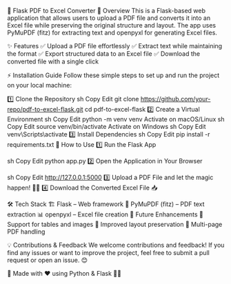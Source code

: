 📄 Flask PDF to Excel Converter
🌟 Overview
This is a Flask-based web application that allows users to upload a PDF file and converts it into an Excel file while preserving the original structure and layout. The app uses PyMuPDF (fitz) for extracting text and openpyxl for generating Excel files.

✨ Features
✅ Upload a PDF file effortlessly
✅ Extract text while maintaining the format
✅ Export structured data to an Excel file
✅ Download the converted file with a single click

⚡ Installation Guide
Follow these simple steps to set up and run the project on your local machine:

1️⃣ Clone the Repository
sh
Copy
Edit
git clone https://github.com/your-repo/pdf-to-excel-flask.git
cd pdf-to-excel-flask
2️⃣ Create a Virtual Environment
sh
Copy
Edit
python -m venv venv
Activate on macOS/Linux
sh
Copy
Edit
source venv/bin/activate
Activate on Windows
sh
Copy
Edit
venv\Scripts\activate
3️⃣ Install Dependencies
sh
Copy
Edit
pip install -r requirements.txt
🚀 How to Use
1️⃣ Run the Flask App

sh
Copy
Edit
python app.py
2️⃣ Open the Application in Your Browser

sh
Copy
Edit
http://127.0.0.1:5000
3️⃣ Upload a PDF File and let the magic happen! 🎩✨
4️⃣ Download the Converted Excel File 📥

🛠 Tech Stack
🏗 Flask – Web framework
📄 PyMuPDF (fitz) – PDF text extraction
📊 openpyxl – Excel file creation
🚀 Future Enhancements
🔹 Support for tables and images
🔹 Improved layout preservation
🔹 Multi-page PDF handling

💡 Contributions & Feedback
We welcome contributions and feedback! If you find any issues or want to improve the project, feel free to submit a pull request or open an issue. 😊

📌 Made with ❤️ using Python & Flask 🐍✨
